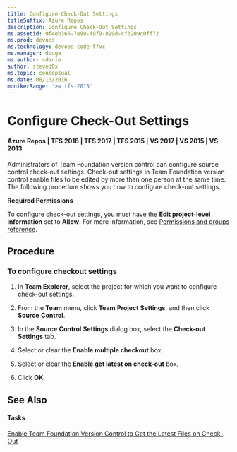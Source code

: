 ```yaml
---
title: Configure Check-Out Settings
titleSuffix: Azure Repos
description: Configure Check-Out Settings
ms.assetid: 9f4eb366-7e99-49f9-899d-cf3209c0ff72
ms.prod: devops
ms.technology: devops-code-tfvc
ms.manager: douge
ms.author: sdanie
author: steved0x
ms.topic: conceptual
ms.date: 08/10/2016
monikerRange: '>= tfs-2015'
---
```



# Configure Check-Out Settings

#### Azure Repos | TFS 2018 | TFS 2017 | TFS 2015 | VS 2017 | VS 2015 | VS 2013

Administrators of Team Foundation version control can configure source control check-out settings. Check-out settings in Team Foundation version control enable files to be edited by more than one person at the same time. The following procedure shows you how to configure check-out settings.

**Required Permissions**

To configure check-out settings, you must have the **Edit project-level information** set to **Allow**. For more information, see [Permissions and groups reference](../../organizations/security/permissions.md).
## Procedure
### To configure checkout settings

1.  In **Team Explorer**, select the project for which you want to configure check-out settings.

2.  From the **Team** menu, click **Team** **Project** **Settings**, and then click **Source** **Control**.

3.  In the **Source** **Control** **Settings** dialog box, select the **Check-out Settings** tab.

4.  Select or clear the **Enable multiple checkout** box.

5.  Select or clear the **Enable get latest on check-out** box.

6.  Click **OK**.

## See Also

#### Tasks

[Enable Team Foundation Version Control to Get the Latest Files on Check-Out](https://msdn.microsoft.com/library/bb385989)
